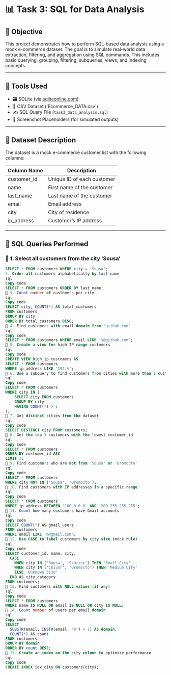 # 📊 Task 3: SQL for Data Analysis

## 🧠 Objective

This project demonstrates how to perform SQL-based data analysis using a mock e-commerce dataset. The goal is to simulate real-world data extraction, filtering, and aggregation using SQL commands. This includes basic querying, grouping, filtering, subqueries, views, and indexing concepts.

---

## 🧰 Tools Used

- 🗃️ SQLite (via [sqliteonline.com](https://sqliteonline.com/))
- 📄 CSV Dataset ('Ecommerce_DATA.csv`)
- ✍️ SQL Query File (`task3_data_analysis.sql`)
- 📸 Screenshot Placeholders (for simulated outputs)

---

## 📁 Dataset Description

The dataset is a mock e-commerce customer list with the following columns:

| Column Name   | Description                    |
|---------------|--------------------------------|
| customer_id   | Unique ID of each customer     |
| name          | First name of the customer     |
| last_name     | Last name of the customer      |
| email         | Email address                  |
| city          | City of residence              |
| ip_address    | Customer’s IP address          |

---

## 🧪 SQL Queries Performed

### 🔹 1. Select all customers from the city 'Sousa'

```sql
SELECT * FROM customers WHERE city = 'Sousa';
2. Order all customers alphabetically by last name
sql
Copy code
SELECT * FROM customers ORDER BY last_name;
🔹 3. Count number of customers per city
sql
Copy code
SELECT city, COUNT(*) AS total_customers
FROM customers
GROUP BY city
ORDER BY total_customers DESC;
🔹 4. Find customers with email domain from 'github.com'
sql
Copy code
SELECT * FROM customers WHERE email LIKE '%@github.com';
🔹 5. Create a view for high-IP range customers
sql
Copy code
CREATE VIEW high_ip_customers AS
SELECT * FROM customers
WHERE ip_address LIKE '192.%';
🔹 6. Use a subquery to find customers from cities with more than 1 customer
sql
Copy code
SELECT * FROM customers
WHERE city IN (
    SELECT city FROM customers
    GROUP BY city
    HAVING COUNT(*) > 1
);
🔹 7. Get distinct cities from the dataset
sql
Copy code
SELECT DISTINCT city FROM customers;
🔹 8. Get the top 3 customers with the lowest customer_id
sql
Copy code
SELECT * FROM customers
ORDER BY customer_id ASC
LIMIT 3;
🔹 9. Find customers who are not from 'Sousa' or 'Oromocto'
sql
Copy code
SELECT * FROM customers
WHERE city NOT IN ('Sousa', 'Oromocto');
🔹 10. Find customers with IP addresses in a specific range
sql
Copy code
SELECT * FROM customers
WHERE ip_address BETWEEN '100.0.0.0' AND '200.255.255.255';
🔹 11. Count how many customers have Gmail accounts
sql
Copy code
SELECT COUNT(*) AS gmail_users
FROM customers
WHERE email LIKE '%@gmail.com';
🔹 12. Use CASE to label customers by city size (mock rule)
sql
Copy code
SELECT customer_id, name, city,
  CASE
    WHEN city IN ('Sousa', 'Skórzec') THEN 'Small City'
    WHEN city IN ('Chivor', 'Oromocto') THEN 'Medium City'
    ELSE 'Unknown Size'
  END AS city_category
FROM customers;
🔹 13. Find customers with NULL values (if any)
sql
Copy code
SELECT * FROM customers
WHERE name IS NULL OR email IS NULL OR city IS NULL;
🔹 14. Count number of users per email domain
sql
Copy code
SELECT
  SUBSTR(email, INSTR(email, '@') + 1) AS domain,
  COUNT(*) AS count
FROM customers
GROUP BY domain
ORDER BY count DESC;
🔹 15. Create an index on the city column to optimize performance
sql
Copy code
CREATE INDEX idx_city ON customers(city);
